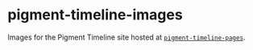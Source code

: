 # pigment-timeline-images
Images for the Pigment Timeline site hosted at [`pigment-timeline-pages`](https://github.com/olive-groves/pigment-timeline-images).
